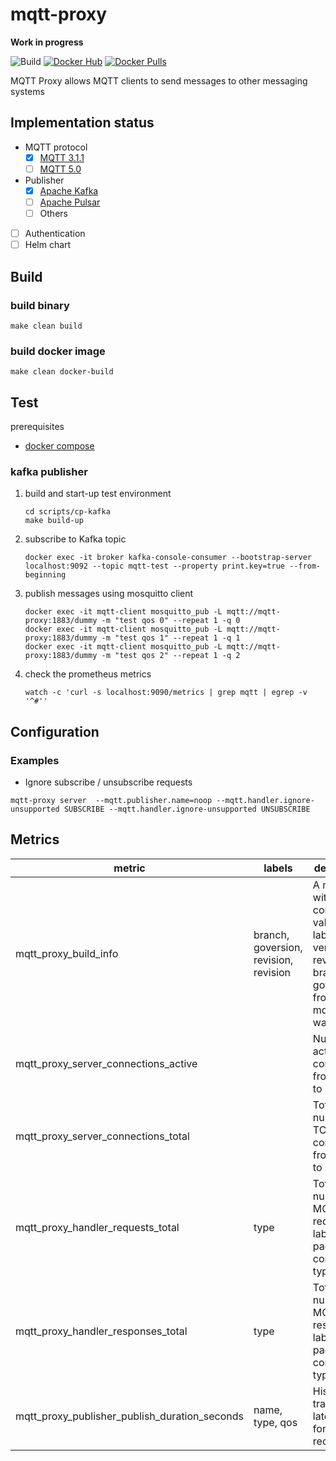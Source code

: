 # mqtt-proxy

**Work in progress**

![Build](https://github.com/grepplabs/mqtt-proxy/workflows/build/badge.svg)
[![Docker Hub](https://img.shields.io/badge/docker-latest-blue.svg)](https://hub.docker.com/r/grepplabs/mqtt-proxy)
[![Docker Pulls](https://img.shields.io/docker/pulls/grepplabs/mqtt-proxy)](https://hub.docker.com/r/grepplabs/mqtt-proxy)

MQTT Proxy allows MQTT clients to send messages to other messaging systems


## Implementation status

* MQTT protocol
    * [x] [MQTT 3.1.1](http://docs.oasis-open.org/mqtt/mqtt/v3.1.1/mqtt-v3.1.1.html)
    * [ ] [MQTT 5.0](https://docs.oasis-open.org/mqtt/mqtt/v5.0/mqtt-v5.0.html)
* Publisher
    * [x] [Apache Kafka](https://kafka.apache.org/)
    * [ ] [Apache Pulsar](https://pulsar.apache.org/)
    * [ ] Others
* [ ] Authentication
* [ ] Helm chart

## Build
### build binary

    make clean build

### build docker image

    make clean docker-build

## Test

prerequisites
- [docker compose](https://docs.docker.com/compose/install/)

### kafka publisher

1. build and start-up test environment

    ```
    cd scripts/cp-kafka
    make build-up
    ```

2. subscribe to Kafka topic

    ```
    docker exec -it broker kafka-console-consumer --bootstrap-server localhost:9092 --topic mqtt-test --property print.key=true --from-beginning
    ```

3. publish messages using mosquitto client

    ```
    docker exec -it mqtt-client mosquitto_pub -L mqtt://mqtt-proxy:1883/dummy -m "test qos 0" --repeat 1 -q 0
    docker exec -it mqtt-client mosquitto_pub -L mqtt://mqtt-proxy:1883/dummy -m "test qos 1" --repeat 1 -q 1
    docker exec -it mqtt-client mosquitto_pub -L mqtt://mqtt-proxy:1883/dummy -m "test qos 2" --repeat 1 -q 2
    ```

4. check the prometheus metrics

    ```
    watch -c 'curl -s localhost:9090/metrics | grep mqtt | egrep -v '^#''
    ```

## Configuration
### Examples

- Ignore subscribe / unsubscribe requests

```
mqtt-proxy server  --mqtt.publisher.name=noop --mqtt.handler.ignore-unsupported SUBSCRIBE --mqtt.handler.ignore-unsupported UNSUBSCRIBE
```


## Metrics


metric | labels | description
-------| -------| ------------
|mqtt_proxy_build_info| branch, goversion, revision, revision|A metric with a constant '1' value labeled by version, revision, branch, and goversion from which mqtt_proxy was built.|
|mqtt_proxy_server_connections_active| |Number of active TCP connections from clients to server.|
|mqtt_proxy_server_connections_total| |Total number of TCP connections from clients to server.|
|mqtt_proxy_handler_requests_total|type|Total number of MQTT requests labeled by package control type. |
|mqtt_proxy_handler_responses_total|type|Total number of MQTT responses labeled by package control type. |
|mqtt_proxy_publisher_publish_duration_seconds | name, type, qos | Histogram tracking latencies for publish requests. |